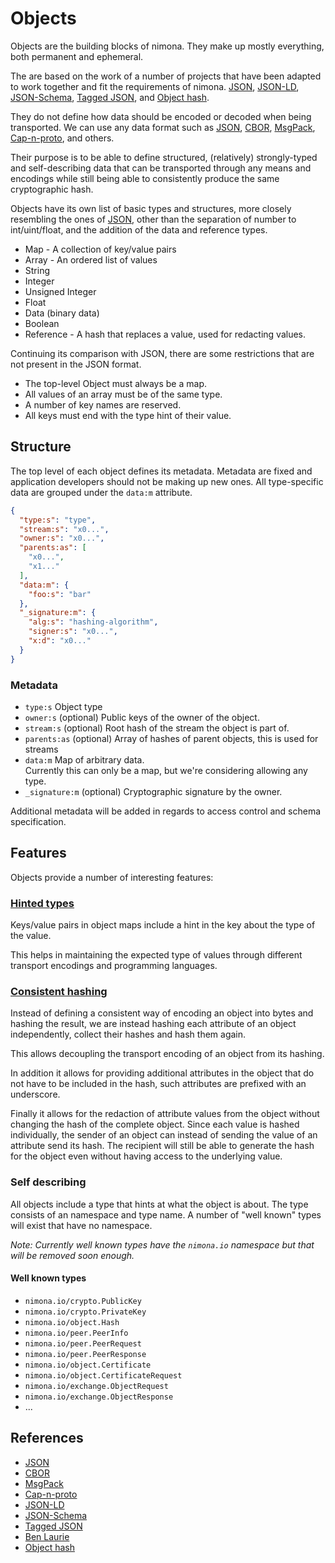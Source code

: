 # Objects

Objects are the building blocks of nimona.
They make up mostly everything, both permanent and ephemeral.

The are based on the work of a number of projects that have been adapted to
work together and fit the requirements of nimona.
[JSON], [JSON-LD], [JSON-Schema], [Tagged JSON], and [Object hash].

They do not define how data should be encoded or decoded when being transported.
We can use any data format such as [JSON], [CBOR], [MsgPack], [Cap-n-proto],
and others.

Their purpose is to be able to define structured, (relatively) strongly-typed
and self-describing data that can be transported through any means and encodings
while still being able to consistently produce the same cryptographic hash.

Objects have its own list of basic types and structures, more closely resembling
the ones of [JSON], other than the separation of number to int/uint/float, and
the addition of the data and reference types.

* Map - A collection of key/value pairs
* Array - An ordered list of values
* String
* Integer
* Unsigned Integer
* Float
* Data (binary data)
* Boolean
* Reference - A hash that replaces a value, used for redacting values.

Continuing its comparison with JSON, there are some restrictions that are not
present in the JSON format.

* The top-level Object must always be a map.
* All values of an array must be of the same type.
* A number of key names are reserved.
* All keys must end with the type hint of their value.

## Structure

The top level of each object defines its metadata.
Metadata are fixed and application developers should not be making up new ones.
All type-specific data are grouped under the `data:m` attribute.

```json
{
  "type:s": "type",
  "stream:s": "x0...",
  "owner:s": "x0...",
  "parents:as": [
    "x0...",
    "x1..."
  ],
  "data:m": {
    "foo:s": "bar"
  },
  "_signature:m": {
    "alg:s": "hashing-algorithm",
    "signer:s": "x0...",
    "x:d": "x0..."
  }
}
```

### Metadata

* `type:s` Object type
* `owner:s` (optional) Public keys of the owner of the object.  
* `stream:s` (optional) Root hash of the stream the object is part of.  
* `parents:as` (optional) Array of hashes of parent objects, this is used
  for streams
* `data:m` Map of arbitrary data.  
  Currently this can only be a map, but we're considering allowing any type.
* `_signature:m` (optional) Cryptographic signature by the owner.

Additional metadata will be added in regards to access control and schema
specification.

## Features

Objects provide a number of interesting features:

### [Hinted types](concepts-objects-hinting.md)

Keys/value pairs in object maps include a hint in the key about the type of
the value.

This helps in maintaining the expected type of values through different
transport encodings and programming languages.

### [Consistent hashing](concepts-objects-hashing.md)

Instead of defining a consistent way of encoding an object into bytes and
hashing the result, we are instead hashing each attribute of an object
independently, collect their hashes and hash them again.

This allows decoupling the transport encoding of an object from its hashing.

In addition it allows for providing additional attributes in the object that
do not have to be included in the hash, such attributes are prefixed with an
underscore.

Finally it allows for the redaction of attribute values from the object without
changing the hash of the complete object.
Since each value is hashed individually, the sender of an object can instead
of sending the value of an attribute send its hash.
The recipient will still be able to generate the hash for the object even
without having access to the underlying value.

### Self describing

All objects include a type that hints at what the object is about.
The type consists of an namespace and type name.
A number of "well known" types will exist that have no namespace.

_Note: Currently well known types have the `nimona.io` namespace but that will
be removed soon enough._

#### Well known types

* `nimona.io/crypto.PublicKey`
* `nimona.io/crypto.PrivateKey`
* `nimona.io/object.Hash`
* `nimona.io/peer.PeerInfo`
* `nimona.io/peer.PeerRequest`
* `nimona.io/peer.PeerResponse`
* `nimona.io/object.Certificate`
* `nimona.io/object.CertificateRequest`
* `nimona.io/exchange.ObjectRequest`
* `nimona.io/exchange.ObjectResponse`
* ...

## References

* [JSON]
* [CBOR]
* [MsgPack]
* [Cap-n-proto]
* [JSON-LD]
* [JSON-Schema]
* [Tagged JSON]
* [Ben Laurie]
* [Object hash]

[JSON]: https://www.json.org
[CBOR]: http://cbor.io
[MsgPack]: https://msgpack.org
[Cap-n-proto]: https://capnproto.org
[JSON-LD]: https://json-ld.org
[JSON-Schema]: https://json-schema.org
[Tagged JSON]: https://tjson.org
[Ben Laurie]: https://github.com/benlaurie
[Object hash]: https://github.com/benlaurie/objecthash

